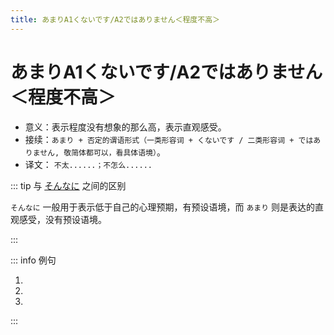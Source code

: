 ```yaml
---
title: あまりA1くないです/A2ではありません＜程度不高＞
---
```


# あまりA1くないです/A2ではありません＜程度不高＞

- 意义：表示程度没有想象的那么高，表示直观感受。
- 接续：`あまり + 否定的谓语形式（一类形容词 + くないです / 二类形容词 + ではありません, 敬简体都可以，看具体语境）`。
- 译文： `不太......；不怎么......`

::: tip 与 <u>[そんなに](./1-4-1.md)</u> 之间的区别

`そんなに` 一般用于表示低于自己的心理预期，有预设语境，而 `あまり` 则是表达的直观感受，没有预设语境。

:::

::: info 例句

1. <grammer-content sentence="[日本語/にほんご]の[発音/はつおん]は**あまり**[難/むずか]し**くないです**。" trans='日语的发音不太难。' />
2. <grammer-content sentence="[英語/えいご]は**あまり**[簡単/かんたん]**ではありません**。" trans='英语不太简单。' />
3. <grammer-content sentence="あの[映画/えいが]は**あまり**[面白/おもしろ]**くありません**。" trans='那个电影不怎么有趣。' />

:::
